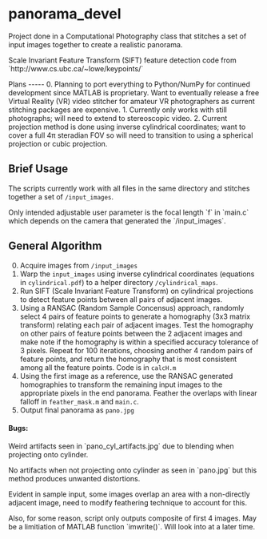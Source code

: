 # panorama_devel
Project done in a Computational Photography class that stitches a set of input images together to create a realistic panorama.
<p>
Scale Invariant Feature Transform (SIFT) feature detection code from `http://www.cs.ubc.ca/~lowe/keypoints/`
<p>
Plans
-----
0. Planning to port everything to Python/NumPy for continued development since MATLAB is proprietary. Want to eventually release a free Virtual Reality (VR) video stitcher for amateur VR photographers as current stitching packages are expensive.
1. Currently only works with still photographs; will need to extend to stereoscopic video.
2. Current projection method is done using inverse cylindrical coordinates; want to cover a full 4π steradian FOV so will need to transition to using a spherical projection or cubic projection.

Brief Usage
-----------
The scripts currently work with all files in the same directory and stitches together a set of `/input_images`.
<p>
Only intended adjustable user parameter is the focal length `f` in `main.c` which depends on the camera that generated the `/input_images`.

General Algorithm
-----------------

0. Acquire images from `/input_images`
0. Warp the `input_images` using inverse cylindrical coordinates (equations in `cylindrical.pdf`) to a helper directory `/cylindrical_maps`.
0. Run SIFT (Scale Invariant Feature Transform) on cylindrical projections to detect feature points between all pairs of adjacent images.
0. Using a RANSAC (Random Sample Concensus) approach, randomly select 4 pairs of feature points to generate a homography (3x3 matrix transform) relating each pair of adjacent images. Test the homography on other pairs of feature points between the 2 adjacent images and make note if the homography is within a specified accuracy tolerance of 3 pixels. Repeat for 100 iterations, choosing another 4 random pairs of feature points, and return the homography that is most consistent among all the feature points. Code is in `calcH.m`
0. Using the first image as a reference, use the RANSAC generated homographies to transform the remaining input images to the appropriate pixels in the end panorama. Feather the overlaps with linear falloff in `feather_mask.m` and `main.c`.
0. Output final panorama as `pano.jpg`

<h4>Bugs:</h4>
Weird artifacts seen in `pano_cyl_artifacts.jpg` due to blending when projecting onto cylinder.
<p>
No artifacts when not projecting onto cylinder as seen in `pano.jpg` but this method produces unwanted distortions.
<p>
Evident in sample input, some images overlap an area with a non-directly adjacent image, need to modify feathering technique to account for this.
<p>
Also, for some reason, script only outputs composite of first 4 images. May be a limitiation of MATLAB function `imwrite()`. Will look into at a later time.
